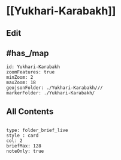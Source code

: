 # [[Yukhari-Karabakh]] 

## Edit

## #has_/map 


```leaflet
id: Yukhari-Karabakh
zoomFeatures: true 
minZoom: 2 
maxZoom: 18
geojsonFolder: ./Yukhari-Karabakh///
markerFolder: ./Yukhari-Karabakh/
```



## All Contents

```folderv
```

```ccard
type: folder_brief_live
style : card
col: 2
briefMax: 128
noteOnly: true
```
